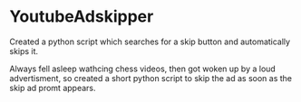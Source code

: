 # YoutubeAdskipper
Created a python script which searches for a skip button and automatically skips it.

Always fell asleep wathcing chess videos, then got woken up by a loud advertisment, so created a short python script to skip the ad as soon as the skip ad promt appears. 
